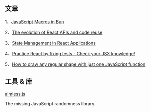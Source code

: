 ## 文章

1、[JavaScript Macros in Bun](https://bun.sh/blog/bun-macros)

2、[The evolution of React APIs and code reuse](https://frontendmastery.com/posts/the-evolution-of-react-patterns/)

3、[State Management in React Applications](https://reacthandbook.dev/state-management)

4、[Practice React by fixing tests - Check your JSX knowledge!](https://reactpractice.dev/exercise/practice-react-by-fixing-tests-check-your-jsx-knowledge/)

5、[How to draw any regular shape with just one JavaScript function](https://developer.mozilla.org/en-US/blog/javascript-shape-drawing-function/)

## 工具 & 库

[aimless.js](https://github.com/ChrisCavs/aimless.js)

The missing JavaScript randomness library.